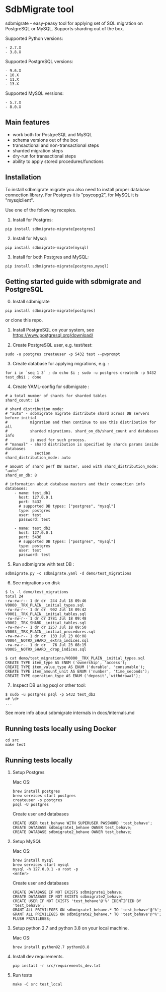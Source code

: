 # SdbMigrate tool

sdbmigrate - easy-peasy tool for applying set of SQL migration on PostgreSQL or MySQL. Supports sharding out of the box.


Supported Python versions:

    - 2.7.X
    - 3.8.X

Supported PostgreSQL versions:

    - 9.6.X
    - 10.X
    - 11.X
    - 13.X

Supported MySQL versions:

    - 5.7.X
    - 8.0.X

## Main features

- work both for PostgreSQL and MySQL
- schema versions out of the box
- transactional and non-transactional steps
- sharded migration steps
- dry-run for transactional steps
- ability to apply stored procedures/functions

## Installation

To install sdbmigrate migrate you also need to install proper database connection library.
For Postgres it is "psycopg2", for MySQL it is "mysqlclient".

Use one of the following recepies.

1. Install for Postgres:
```
pip install sdbmigrate-migrate[postgres]
```
2. Install for Mysql:
```
pip install sdbmigrate-migrate[mysql]
```
3. Install for both Postgres and MySQL:
```
pip install sdbmigrate-migrate[postgres,mysql]
```

## Getting started guide with sdbmigrate and PostgreSQL

0. Install sdbmigrate

```
pip install sdbmigrate-migrate[postgres]
```

or clone this repo.

1. Install PostgreSQL on your system, see https://www.postgresql.org/download/

2. Create PostgreSQL user, e.g. test/test:

```
sudo -u postgres createuser -p 5432 test --pwprompt
```

3. Create database for applying migrations, e.g. :

```
for i in `seq 1 3` ; do echo $i ; sudo -u postgres createdb -p 5432 test_db$i ; done
```

4. Create YAML-config for sdbmigrate :

```
# a total number of shards for sharded tables
shard_count: 16

# shard distribution mode:
# "auto" - sdbmigrate migrate distribute shard across DB servers before initial
#          migration and then continue to use this distribution for all
#          sharded migrations. shard_on_db/shard_count and databases info
#          is used for such process.
# "manual" - shard distribution is specified by shards params inside databases
#            section
shard_distribution_mode: auto

# amount of shard perf DB master, used with shard_distribution_mode: "auto"
shard_on_db: 8

# information about database masters and their connection info
databases:
    - name: test_db1
      host: 127.0.0.1
      port: 5432
      # supported DB types: ["postgres", "mysql"]
      type: postgres
      user: test
      password: test

    - name: test_db2
      host: 127.0.0.1
      port: 5436
      # supported DB types: ["postgres", "mysql"]
      type: postgres
      user: test
      password: test

```

5. Run sdbmigrate with test DB :

```
sdbmigrate.py -c sdbmigrate.yaml -d demo/test_migrations
```

6. See migrations on disk

```
$ ls -l demo/test_migrations
total 24
-rw-rw-r-- 1 dr dr  244 Jul 18 09:46 V0000__TRX_PLAIN__initial_types.sql
-rw-rw-r-- 1 dr dr  902 Jul 18 09:42 V0001__TRX_PLAIN__initial_tables.sql
-rw-rw-r-- 1 dr dr 3781 Jul 18 09:48 V0002__TRX_SHARD__initial_tables.sql
-rw-rw-r-- 1 dr dr 1257 Jul 18 09:50 V0003__TRX_PLAIN__initial_procedures.sql
-rw-rw-r-- 1 dr dr  133 Jul 23 08:08 V0004__NOTRX_SHARD__extra_indices.sql
-rw-rw-r-- 1 dr dr   76 Jul 23 08:15 V0005__NOTRX_SHARD__drop_indices.sql

$ cat demo/test_migrations/V0000__TRX_PLAIN__initial_types.sql
CREATE TYPE item_type AS ENUM ('ownership', 'access');
CREATE TYPE item_value_type AS ENUM ('durable', 'consumable');
CREATE TYPE item_amount_unit AS ENUM ('number', 'time_seconds');
CREATE TYPE operation_type AS ENUM ('deposit','withdrawal');

```

7. Inspect DB using psql or other tool:

```
$ sudo -u postgres psql -p 5432 test_db2
=# \d+
...
```

See more info about sdbmigrate internals in docs/internals.md

## Running tests locally using Docker

```
cd src
make test
```


## Running tests locally

1. Setup Postgres

    Mac OS:
    ```
    brew install postgres
    brew services start postgres
    createuser -s postgres
    psql -U postgres
    ```

    Create user and databases
    ```
    CREATE USER test_behave WITH SUPERUSER PASSWORD 'test_behave';
    CREATE DATABASE sdbmigrate1_behave OWNER test_behave;
    CREATE DATABASE sdbmigrate2_behave OWNER test_behave;
    ```

2. Setup MySQL

    Mac OS:
    ```
    brew install mysql
    brew services start mysql
    mysql -h 127.0.0.1 -u root -p
    <enter>
    ```

    Create user and databases
    ```
    CREATE DATABASE IF NOT EXISTS sdbmigrate1_behave;
    CREATE DATABASE IF NOT EXISTS sdbmigrate2_behave;
    CREATE USER IF NOT EXISTS 'test_behave'@'%' IDENTIFIED BY 'test_behave';
    GRANT ALL PRIVILEGES ON sdbmigrate1_behave.* TO 'test_behave'@'%';
    GRANT ALL PRIVILEGES ON sdbmigrate2_behave.* TO 'test_behave'@'%';
    FLUSH PRIVILEGES;
    ```

3. Setup python 2.7 and python 3.8 on your local machine.

    Mac OS:
    ```
    brew install python@2.7 python@3.8
    ```

4. Install dev requirements.
    ```
    pip install -r src/requirements_dev.txt
    ```

5. Run tests
    ```
    make -C src test_local
    ```
